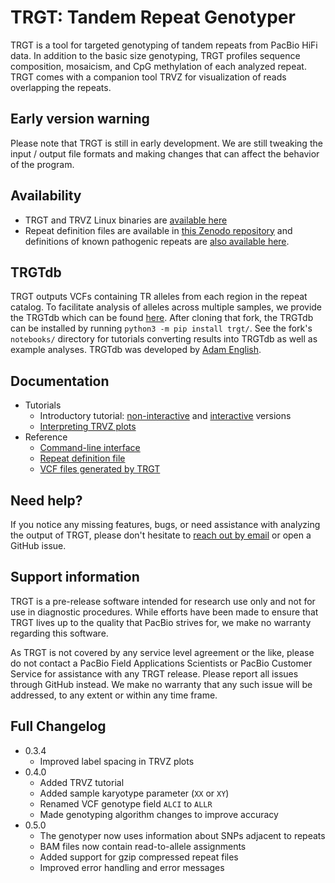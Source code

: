 # TRGT: Tandem Repeat Genotyper

TRGT is a tool for targeted genotyping of tandem repeats from PacBio HiFi data.
In addition to the basic size genotyping, TRGT profiles sequence composition,
mosaicism, and CpG methylation of each analyzed repeat. TRGT comes with a
companion tool TRVZ for visualization of reads overlapping the repeats.

## Early version warning

Please note that TRGT is still in early development. We are still tweaking the
input / output file formats and making changes that can affect the behavior of
the program.

## Availability

- TRGT and TRVZ Linux binaries are [available here](https://github.com/PacificBiosciences/trgt/releases)
- Repeat definition files are available in [this Zenodo repository](https://zenodo.org/record/8329210)
  and definitions of known pathogenic repeats are [also available here](repeats/).

## TRGTdb

TRGT outputs VCFs containing TR alleles from each region in the repeat catalog.
To facilitate analysis of alleles across multiple samples, we provide the TRGTdb
which can be found [here](https://github.com/PacificBiosciences/trgt/pull/6).
After cloning that fork, the TRGTdb can be installed by running
`python3 -m pip install trgt/`. See the fork's `notebooks/` directory for tutorials
converting results into TRGTdb as well as example analyses. TRGTdb was developed by
[Adam English](https://github.com/ACEnglish).

## Documentation

- Tutorials
  - Introductory tutorial: [non-interactive](docs/tutorial.md) and
    [interactive](https://mybinder.org/v2/gh/tandem-repeat-workflows/trgt-tutorial/HEAD?labpath=tutorial.ipynb)
    versions
  - [Interpreting TRVZ plots](docs/trvz-plots.md)
- Reference
  - [Command-line interface](docs/cli.md)
  - [Repeat definition file](docs/repeat_files.md)
  - [VCF files generated by TRGT](docs/vcf_files.md)

## Need help?

If you notice any missing features, bugs, or need assistance with analyzing the
output of TRGT, please don't hesitate to [reach out by email](mailto:edolzhenko@pacificbiosciences.com)
or open a GitHub issue.

## Support information

TRGT is a pre-release software intended for research use only and not for use
in diagnostic procedures. While efforts have been made to ensure that TRGT
lives up to the quality that PacBio strives for, we make no warranty regarding
this software.

As TRGT is not covered by any service level agreement or the like, please do
not contact a PacBio Field Applications Scientists or PacBio Customer Service
for assistance with any TRGT release. Please report all issues through GitHub
instead. We make no warranty that any such issue will be addressed, to any
extent or within any time frame.

## Full Changelog

- 0.3.4
  - Improved label spacing in TRVZ plots
- 0.4.0
  - Added TRVZ tutorial
  - Added sample karyotype parameter (`XX` or `XY`)
  - Renamed VCF genotype field `ALCI` to `ALLR`
  - Made genotyping algorithm changes to improve accuracy
- 0.5.0
  - The genotyper now uses information about SNPs adjacent to repeats
  - BAM files now contain read-to-allele assignments
  - Added support for gzip compressed repeat files
  - Improved error handling and error messages
